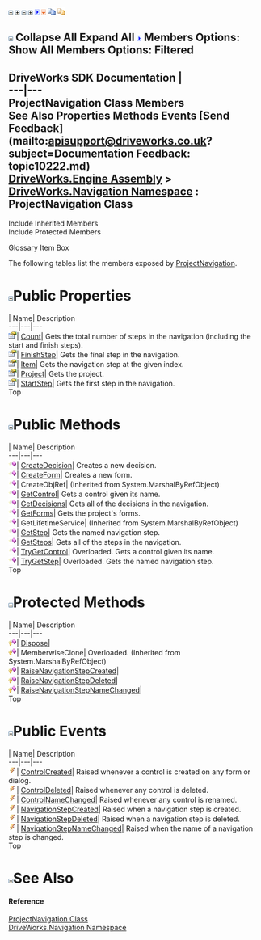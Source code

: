 ![](dotnetimages/collapse.gif) ![](dotnetimages/expand.gif) ![](dotnetimages/collapse.gif) ![](dotnetimages/expand.gif) ![](dotnetimages/drpdown.gif) ![](dotnetimages/drpdown_orange.gif) ![](dotnetimages/copycode.gif) ![](dotnetimages/copycodeHighlight.gif)

![](dotnetimages/collapse.gif) Collapse All Expand All ![](dotnetimages/drpdown.gif) Members Options: Show All  Members Options: Filtered   
---  
DriveWorks SDK Documentation  |   
---|---  
ProjectNavigation Class Members   
See Also Properties Methods Events [Send Feedback](mailto:apisupport@driveworks.co.uk?subject=Documentation Feedback: topic10222.md)  
[DriveWorks.Engine Assembly](topic2156.md) > [DriveWorks.Navigation Namespace](topic10114.md) : ProjectNavigation Class  
---  
  
Include Inherited Members    
Include Protected Members  


Glossary Item Box

The following tables list the members exposed by [ProjectNavigation](topic10222.md).

# ![](dotnetimages/collapse.gif)Public Properties

| Name| Description  
---|---|---  
![Public Property](dotnetimages/publicProperty.gif)| [Count](topic10246.md)| Gets the total number of steps in the navigation (including the start and finish steps).   
![Public Property](dotnetimages/publicProperty.gif)| [FinishStep](topic10247.md)| Gets the final step in the navigation.   
![Public Property](dotnetimages/publicProperty.gif)| [Item](topic10248.md)| Gets the navigation step at the given index.   
![Public Property](dotnetimages/publicProperty.gif)| [Project](topic10249.md)| Gets the project.   
![Public Property](dotnetimages/publicProperty.gif)| [StartStep](topic10250.md)| Gets the first step in the navigation.   
Top

# ![](dotnetimages/collapse.gif)Public Methods

| Name| Description  
---|---|---  
![Public Method](dotnetimages/publicMethod.gif)| [CreateDecision](topic10228.md)| Creates a new decision.   
![Public Method](dotnetimages/publicMethod.gif)| [CreateForm](topic10229.md)| Creates a new form.   
![Public Method](dotnetimages/publicMethod.gif)| CreateObjRef|  (Inherited from System.MarshalByRefObject)  
![Public Method](dotnetimages/publicMethod.gif)| [GetControl](topic10232.md)| Gets a control given its name.   
![Public Method](dotnetimages/publicMethod.gif)| [GetDecisions](topic10233.md)| Gets all of the decisions in the navigation.   
![Public Method](dotnetimages/publicMethod.gif)| [GetForms](topic10234.md)| Gets the project's forms.   
![Public Method](dotnetimages/publicMethod.gif)| GetLifetimeService|  (Inherited from System.MarshalByRefObject)  
![Public Method](dotnetimages/publicMethod.gif)| [GetStep](topic10235.md)| Gets the named navigation step.   
![Public Method](dotnetimages/publicMethod.gif)| [GetSteps](topic10236.md)| Gets all of the steps in the navigation.   
![Public Method](dotnetimages/publicMethod.gif)| [TryGetControl](topic10240.md)| Overloaded. Gets a control given its name.   
![Public Method](dotnetimages/publicMethod.gif)| [TryGetStep](topic10243.md)| Overloaded. Gets the named navigation step.   
Top

# ![](dotnetimages/collapse.gif)Protected Methods

| Name| Description  
---|---|---  
![Protected Method](dotnetimages/protectedMethod.gif)| [Dispose](topic10231.md)|   
![Protected Method](dotnetimages/protectedMethod.gif)| MemberwiseClone| Overloaded. (Inherited from System.MarshalByRefObject)  
![Protected Method](dotnetimages/protectedMethod.gif)| [RaiseNavigationStepCreated](topic10237.md)|   
![Protected Method](dotnetimages/protectedMethod.gif)| [RaiseNavigationStepDeleted](topic10238.md)|   
![Protected Method](dotnetimages/protectedMethod.gif)| [RaiseNavigationStepNameChanged](topic10239.md)|   
Top

# ![](dotnetimages/collapse.gif)Public Events

| Name| Description  
---|---|---  
![Public Event](dotnetimages/publicEvent.gif)| [ControlCreated](topic10251.md)| Raised whenever a control is created on any form or dialog.   
![Public Event](dotnetimages/publicEvent.gif)| [ControlDeleted](topic10252.md)| Raised whenever any control is deleted.   
![Public Event](dotnetimages/publicEvent.gif)| [ControlNameChanged](topic10253.md)| Raised whenever any control is renamed.   
![Public Event](dotnetimages/publicEvent.gif)| [NavigationStepCreated](topic10254.md)| Raised when a navigation step is created.   
![Public Event](dotnetimages/publicEvent.gif)| [NavigationStepDeleted](topic10255.md)| Raised when a navigation step is deleted.   
![Public Event](dotnetimages/publicEvent.gif)| [NavigationStepNameChanged](topic10256.md)| Raised when the name of a navigation step is changed.   
Top

# ![](dotnetimages/collapse.gif)See Also

#### Reference

[ProjectNavigation Class](topic10222.md)   
[DriveWorks.Navigation Namespace](topic10114.md)


